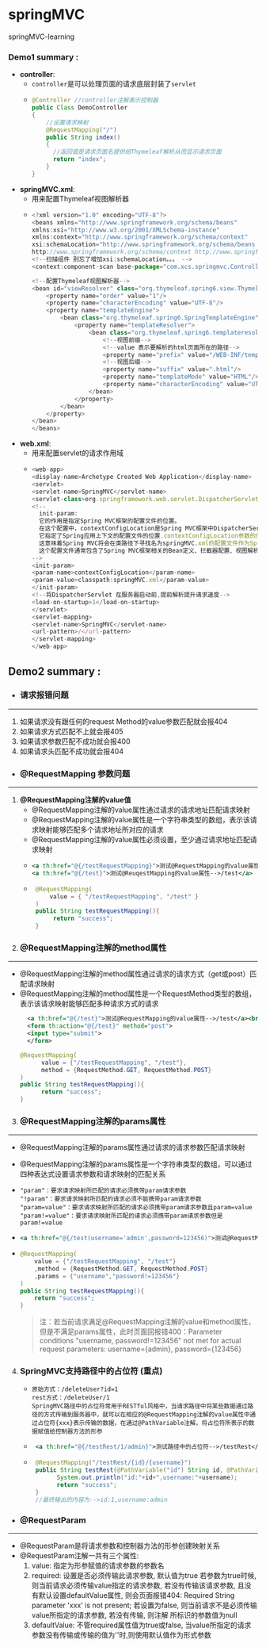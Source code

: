 # springMVC 
springMVC-learning

### Demo1 summary :
* __controller__:
  * ``controller``是可以处理页面的请求底层封装了``servlet``
  * ```java
    @Controller //controller注解表示控制器
    public Class DemoController
    {
        //设置请求映射
        @RequestMapping("/")
        public String index()
        {
          //返回值是请求页面名提供给Thymeleaf解析从而显示请求页面
          return "index";
        }
    } 
    
    ```
* __springMVC.xml__:
  * 用来配置Thymeleaf视图解析器
  * ```javascript 
    <?xml version="1.0" encoding="UTF-8"?>
    <beans xmlns="http://www.springframework.org/schema/beans"
    xmlns:xsi="http://www.w3.org/2001/XMLSchema-instance"
    xmlns:context="http://www.springframework.org/schema/context"
    xsi:schemaLocation="http://www.springframework.org/schema/beans http://www.springframework.org/schema/beans/spring-beans.xsd
    http://www.springframework.org/schema/context http://www.springframework.org/schema/context/spring-context.xsd">
    <!--扫描组件 别忘了增加xsi:schemaLocation。。。 -->
    <context:component-scan base-package="com.xcs.springmvc.Controller" />

    <!--配置Thymeleaf视图解析器-->
    <bean id="viewResolver" class="org.thymeleaf.spring6.view.ThymeleafViewResolver">
        <property name="order" value="1"/>
        <property name="characterEncoding" value="UTF-8"/>
        <property name="templateEngine">
            <bean class="org.thymeleaf.spring6.SpringTemplateEngine">
                <property name="templateResolver">
                    <bean class="org.thymeleaf.spring6.templateresolver.SpringResourceTemplateResolver">
                        <!--视图前缀-->
                        <!--value 表示要解析的html页面所在的路径-->
                        <property name="prefix" value="/WEB-INF/templates/"/>
                        <!--视图后缀-->
                        <property name="suffix" value=".html"/>
                        <property name="templateMode" value="HTML"/>
                        <property name="characterEncoding" value="UTF-8"/>
                    </bean>
                </property>
            </bean>
        </property>
    </bean>
    </beans>

    ```
 * __web.xml__:
    * 用来配置servlet的请求作用域
    * ```javascript
      <web-app>
      <display-name>Archetype Created Web Application</display-name>
      <servlet>
      <servlet-name>SpringMVC</servlet-name>
      <servlet-class>org.springframework.web.servlet.DispatcherServlet</servlet-class>
      <!--
        init-param:
        它的作用是指定Spring MVC框架的配置文件的位置。
        在这个配置中，contextConfigLocation是Spring MVC框架中DispatcherServlet的初始化参数之一，
        它指定了Spring应用上下文的配置文件的位置.contextConfigLocation参数的值被设置为classpath:springMVC.xml，
        这意味着Spring MVC将会在类路径下寻找名为springMVC.xml的配置文件作为Spring应用上下文的配置文件。
        这个配置文件通常包含了Spring MVC框架相关的Bean定义、拦截器配置、视图解析器等等。
      -->
      <init-param>
      <param-name>contextConfigLocation</param-name>
      <param-value>classpath:springMVC.xml</param-value>
      </init-param>
      <!--将DispatcherServlet 在服务器启动前,提前解析提升请求速度-->
      <load-on-startup>1</load-on-startup>
      </servlet>
      <servlet-mapping>
      <servlet-name>SpringMVC</servlet-name>
      <url-pattern>/</url-pattern>
      </servlet-mapping>
      </web-app> 
      ```
## Demo2 summary :
* ### 请求报错问题
---
  1. 如果请求没有跟任何的request Method的value参数匹配就会报404
  2. 如果请求方式匹配不上就会报405
  3. 如果请求参数匹配不成功就会报400
  4. 如果请求头匹配不成功就会报404

* ### @RequestMapping 参数问题
---
  1. __@RequestMapping注解的value值__
     * @RequestMapping注解的value属性通过请求的请求地址匹配请求映射
     * @RequestMapping注解的value属性是一个字符串类型的数组，表示该请求映射能够匹配多个请求地址所对应的请求
     * @RequestMapping注解的value属性必须设置，至少通过请求地址匹配请求映射
     * ```xml
       <a th:href="@{/testRequestMapping}">测试@RequestMapping的value属性-->/testRequestMapping </a><br/>
       <a th:href="@{/test}">测试@ReuqestMapping的value属性-->/test</a>
       ```
     * ```java
        @RequestMapping(
            value = { "/testRequestMapping", "/test" }
        )
        public String testRequestMapping(){
             return "success";
        }
       ```
  2. ### @RequestMapping注解的method属性
  ---
  * @RequestMapping注解的method属性通过请求的请求方式（get或post）匹配请求映射
  * @RequestMapping注解的method属性是一个RequestMethod类型的数组，表示该请求映射能够匹配多种请求方式的请求
     ```xml
       <a th:href="@{/test}">测试@RequestMapping的value属性-->/test</a><br>
       <form th:action="@{/test}" method="post">
       <input type="submit">
       </form>
     ```
     ```java
     @RequestMapping(
           value = {"/testRequestMapping", "/test"},
           method = {RequestMethod.GET, RequestMethod.POST}
    )
    public String testRequestMapping(){
           return "success";
    }
     ```
  3. ### @RequestMapping注解的params属性
---
  * @RequestMapping注解的params属性通过请求的请求参数匹配请求映射
  * @RequestMapping注解的params属性是一个字符串类型的数组，可以通过四种表达式设置请求参数和请求映射的匹配关系
        
  *     "param"：要求请求映射所匹配的请求必须携带param请求参数
        "!param"：要求请求映射所匹配的请求必须不能携带param请求参数
        "param=value"：要求请求映射所匹配的请求必须携带param请求参数且param=value
        "param!=value"：要求请求映射所匹配的请求必须携带param请求参数但是param!=value
  * ```xml
    <a th:href="@{/test(username='admin',password=123456)">测试@RequestMapping的params属性-->/test</a><br>
    ```
  * ```java
    @RequestMapping(
        value = {"/testRequestMapping", "/test"}
        ,method = {RequestMethod.GET, RequestMethod.POST}
        ,params = {"username","password!=123456"}
    )
    public String testRequestMapping(){
        return "success";
    }
    ```
    > 注：若当前请求满足@RequestMapping注解的value和method属性，但是不满足params属性，此时页面回报错400：Parameter conditions "username, password!=123456" not met for actual request parameters: username={admin}, password={123456}
  4. ### SpringMVC支持路径中的占位符 (重点)
     *     原始方式：/deleteUser?id=1
           rest方式：/deleteUser/1
           SpringMVC路径中的占位符常用于RESTful风格中，当请求路径中将某些数据通过路径的方式传输到服务器中，就可以在相应的@RequestMapping注解的value属性中通过占位符{xxx}表示传输的数据，在通过@PathVariable注解，将占位符所表示的数据赋值给控制器方法的形参
     * ```xml
        <a th:href="@{/testRest/1/admin}">测试路径中的占位符-->/testRest</a><br>    
       ```
     * ```java
        @RequestMapping("/testRest/{id}/{username}")
        public String testRest(@PathVariable("id") String id, @PathVariable("username") String username){
              System.out.println("id:"+id+",username:"+username);
              return "success";
        }
        //最终输出的内容为-->id:1,username:admin
       ```  
* ### @RequestParam
---
  * @RequestParam是将请求参数和控制器方法的形参创建映射关系
  * @RequestParam注解一共有三个属性:
    1. value: 指定为形参赋值的请求参数的参数名
    2. required: 设置是否必须传输此请求参数, 默认值为true 若参数为true时候, 则当前请求必须传输value指定的请求参数, 若没有传输该请求参数, 且没有默认设置defaultValue属性, 则会页面报错404:
    Required String parameter 'xxx' is not present; 若设置为false, 则当前请求不是必须传输value所指定的请求参数, 若没有传输, 则注解
    所标识的参数值为null
    3. defaultValue: 不管required属性值为true或false, 当value所指定的请求参数没有传输或传输的值为''时,则使用默认值作为形式参数

